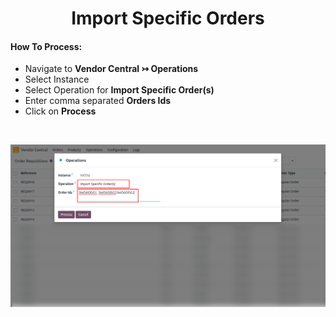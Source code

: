 <h1 align="center"><strong>  Import Specific Orders </strong></h1>

#### How To Process:

* Navigate to **Vendor Central ↣ Operations**
* Select Instance
* Select Operation for **Import Specific Order(s)**
* Enter comma separated **Orders Ids**
* Click on **Process**

<br/>

<div align="center">

![](./images/VC-16.png)
</div>
